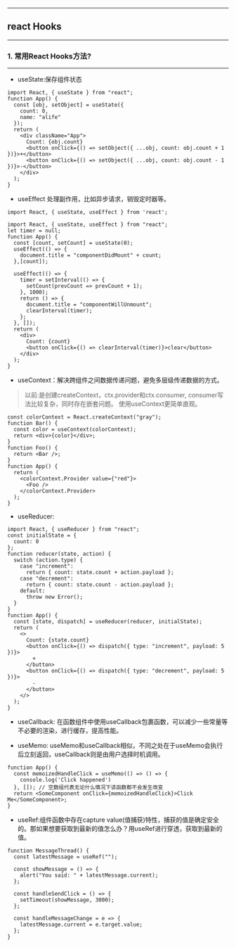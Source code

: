 ----
react Hooks
----


----
### 1. 常用React Hooks方法?
----

* useState:保存组件状态

```
import React, { useState } from "react";
function App() {
  const [obj, setObject] = useState({
    count: 0,
    name: "alife"
  });
  return (
    <div className="App">
      Count: {obj.count}
      <button onClick={() => setObject({ ...obj, count: obj.count + 1 })}>+</button>
      <button onClick={() => setObject({ ...obj, count: obj.count - 1 })}>-</button>
    </div>
  );
}
```
* useEffect 处理副作用，比如异步请求，销毁定时器等。

```
import React, { useState, useEffect } from 'react';

import React, { useState, useEffect } from "react";
let timer = null;
function App() {
  const [count, setCount] = useState(0);
  useEffect(() => {
    document.title = "componentDidMount" + count;
  },[count]);

  useEffect(() => {
    timer = setInterval(() => {
      setCount(prevCount => prevCount + 1);
    }, 1000);
    return () => {
      document.title = "componentWillUnmount";
      clearInterval(timer);
    };
  }, []);
  return (
    <div>
      Count: {count}
      <button onClick={() => clearInterval(timer)}>clear</button>
    </div>
  );
}
```
* useContext：解决跨组件之间数据传递问题，避免多层级传递数据的方式。
> 以前:是创建createContext，ctx.provider和ctx.consumer, consumer写法比较复杂，同时存在嵌套问题。
> 使用useContext更简单直观。

```
const colorContext = React.createContext("gray");
function Bar() {
  const color = useContext(colorContext);
  return <div>{color}</div>;
}
function Foo() {
  return <Bar />;
}
function App() {
  return (
    <colorContext.Provider value={"red"}>
      <Foo />
    </colorContext.Provider>
  );
}
```
* useReducer:
```
import React, { useReducer } from "react";
const initialState = {
  count: 0
};
function reducer(state, action) {
  switch (action.type) {
    case "increment":
      return { count: state.count + action.payload };
    case "decrement":
      return { count: state.count - action.payload };
    default:
      throw new Error();
  }
}
function App() {
  const [state, dispatch] = useReducer(reducer, initialState);
  return (
    <>
      Count: {state.count}
      <button onClick={() => dispatch({ type: "increment", payload: 5 })}>
        +
      </button>
      <button onClick={() => dispatch({ type: "decrement", payload: 5 })}>
        -
      </button>
    </>
  );
}
```
* useCallback: 在函数组件中使用useCallback包裹函数，可以减少一些常量等不必要的渲染，进行缓存，提高性能。

* useMemo: useMemo和useCallback相似，不同之处在于useMemo会执行后立刻返回，useCallback则是由用户选择时机调用。
```
function App() {
  const memoizedHandleClick = useMemo(() => () => {
    console.log('Click happened')
  }, []); // 空数组代表无论什么情况下该函数都不会发生改变
  return <SomeComponent onClick={memoizedHandleClick}>Click Me</SomeComponent>;
}
```
* useRef:组件函数中存在capture value(值捕获)特性，捕获的值是确定安全的。那如果想要获取到最新的值怎么办？用useRef进行穿透，获取到最新的值。

```
function MessageThread() {
  const latestMessage = useRef("");

  const showMessage = () => {
    alert("You said: " + latestMessage.current);
  };

  const handleSendClick = () => {
    setTimeout(showMessage, 3000);
  };

  const handleMessageChange = e => {
    latestMessage.current = e.target.value;
  };
}

```